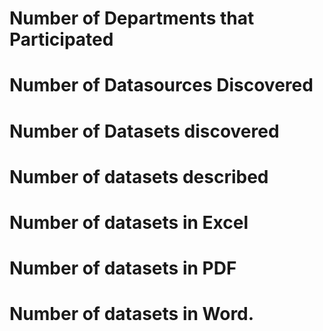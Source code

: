 # Number of Departments that Participated

# Number of Datasources Discovered

# Number of Datasets discovered

# Number of datasets described

# Number of datasets in Excel

# Number of datasets in PDF

# Number of datasets in Word.


 